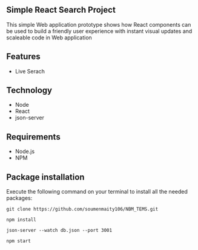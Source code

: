 ## Simple React Search Project

This simple Web application prototype shows how React components  can be used to build a friendly user experience with instant visual updates and scaleable code in Web application

## Features
- Live Serach
## Technology
- Node
- React
- json-server

## Requirements
- Node.js
- NPM

## Package installation
Execute the following command on your terminal to install all the needed packages:
```
git clone https://github.com/soumenmaity106/NBM_TEMS.git

npm install

json-server --watch db.json --port 3001

npm start

```